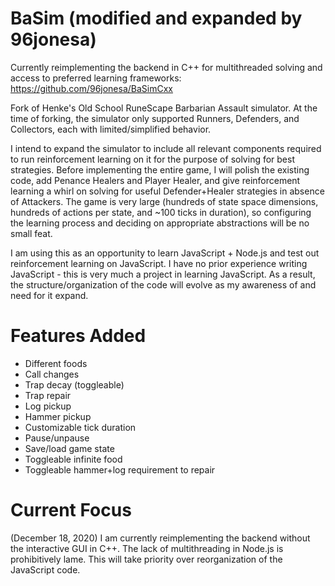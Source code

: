 # BaSim (modified and expanded by 96jonesa)

Currently reimplementing the backend in C++ for multithreaded solving and access to preferred learning frameworks:
https://github.com/96jonesa/BaSimCxx

Fork of Henke's Old School RuneScape Barbarian Assault simulator. At the time of forking, the simulator only supported Runners, Defenders, and Collectors, each with limited/simplified behavior.

I intend to expand the simulator to include all relevant components required to run reinforcement learning on it for the purpose of solving for best strategies. Before implementing the entire game, I will polish the existing code, add Penance Healers and Player Healer, and give reinforcement learning a whirl on solving for useful Defender+Healer strategies in absence of Attackers. The game is very large (hundreds of state space dimensions, hundreds of actions per state, and ~100 ticks in duration), so configuring the learning process and deciding on appropriate abstractions will be no small feat.

I am using this as an opportunity to learn JavaScript + Node.js and test out reinforcement learning on JavaScript. I have no prior experience writing JavaScript - this is very much a project in learning JavaScript. As a result, the structure/organization of the code will evolve as my awareness of and need for it expand. 

# Features Added

- Different foods
- Call changes
- Trap decay (toggleable)
- Trap repair
- Log pickup
- Hammer pickup
- Customizable tick duration
- Pause/unpause
- Save/load game state
- Toggleable infinite food
- Toggleable hammer+log requirement to repair

# Current Focus

(December 18, 2020) I am currently reimplementing the backend without the interactive GUI in C++. The lack of multithreading in Node.js is prohibitively lame. This will take priority over reorganization of the JavaScript code.
